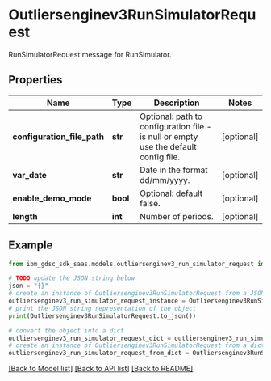 # Outliersenginev3RunSimulatorRequest

RunSimulatorRequest message for RunSimulator.

## Properties

Name | Type | Description | Notes
------------ | ------------- | ------------- | -------------
**configuration_file_path** | **str** | Optional: path to configuration file - is null or empty use the default config file. | [optional] 
**var_date** | **str** | Date in the format dd/mm/yyyy. | [optional] 
**enable_demo_mode** | **bool** | Optional: default false. | [optional] 
**length** | **int** | Number of periods. | [optional] 

## Example

```python
from ibm_gdsc_sdk_saas.models.outliersenginev3_run_simulator_request import Outliersenginev3RunSimulatorRequest

# TODO update the JSON string below
json = "{}"
# create an instance of Outliersenginev3RunSimulatorRequest from a JSON string
outliersenginev3_run_simulator_request_instance = Outliersenginev3RunSimulatorRequest.from_json(json)
# print the JSON string representation of the object
print(Outliersenginev3RunSimulatorRequest.to_json())

# convert the object into a dict
outliersenginev3_run_simulator_request_dict = outliersenginev3_run_simulator_request_instance.to_dict()
# create an instance of Outliersenginev3RunSimulatorRequest from a dict
outliersenginev3_run_simulator_request_from_dict = Outliersenginev3RunSimulatorRequest.from_dict(outliersenginev3_run_simulator_request_dict)
```
[[Back to Model list]](../README.md#documentation-for-models) [[Back to API list]](../README.md#documentation-for-api-endpoints) [[Back to README]](../README.md)


